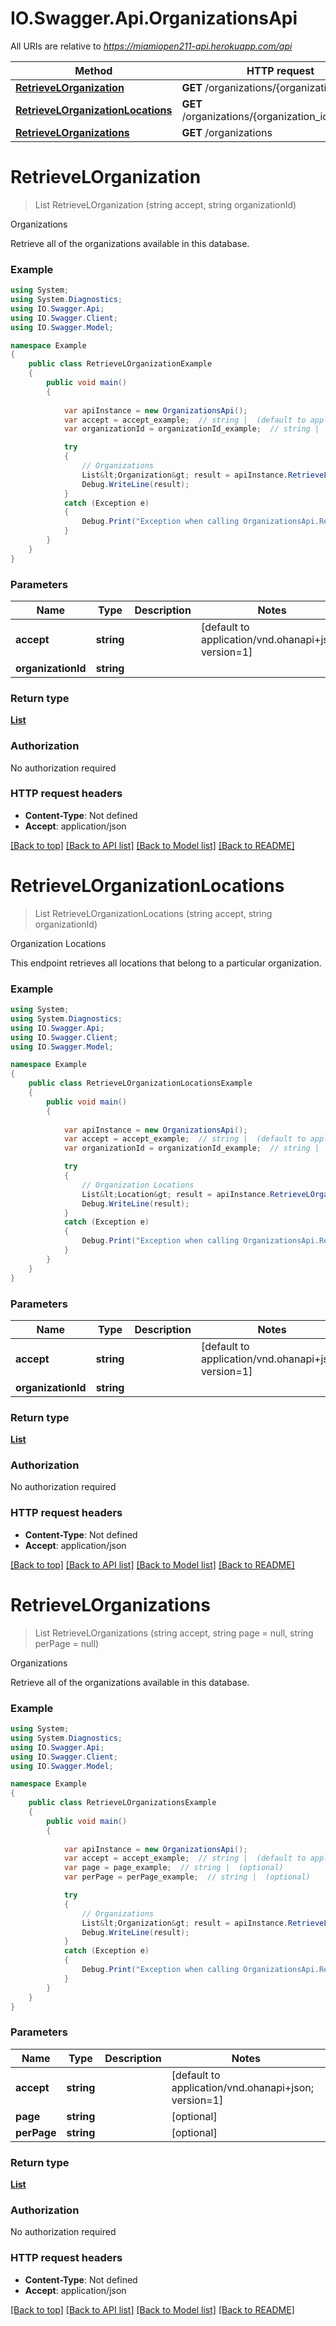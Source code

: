 # IO.Swagger.Api.OrganizationsApi

All URIs are relative to *https://miamiopen211-api.herokuapp.com/api*

Method | HTTP request | Description
------------- | ------------- | -------------
[**RetrieveLOrganization**](OrganizationsApi.md#retrievelorganization) | **GET** /organizations/{organization_id} | Organizations
[**RetrieveLOrganizationLocations**](OrganizationsApi.md#retrievelorganizationlocations) | **GET** /organizations/{organization_id}/locations | Organization Locations
[**RetrieveLOrganizations**](OrganizationsApi.md#retrievelorganizations) | **GET** /organizations | Organizations


<a name="retrievelorganization"></a>
# **RetrieveLOrganization**
> List<Organization> RetrieveLOrganization (string accept, string organizationId)

Organizations

Retrieve all of the organizations available in this database.

### Example
```csharp
using System;
using System.Diagnostics;
using IO.Swagger.Api;
using IO.Swagger.Client;
using IO.Swagger.Model;

namespace Example
{
    public class RetrieveLOrganizationExample
    {
        public void main()
        {
            
            var apiInstance = new OrganizationsApi();
            var accept = accept_example;  // string |  (default to application/vnd.ohanapi+json; version=1)
            var organizationId = organizationId_example;  // string | 

            try
            {
                // Organizations
                List&lt;Organization&gt; result = apiInstance.RetrieveLOrganization(accept, organizationId);
                Debug.WriteLine(result);
            }
            catch (Exception e)
            {
                Debug.Print("Exception when calling OrganizationsApi.RetrieveLOrganization: " + e.Message );
            }
        }
    }
}
```

### Parameters

Name | Type | Description  | Notes
------------- | ------------- | ------------- | -------------
 **accept** | **string**|  | [default to application/vnd.ohanapi+json; version&#x3D;1]
 **organizationId** | **string**|  | 

### Return type

[**List<Organization>**](Organization.md)

### Authorization

No authorization required

### HTTP request headers

 - **Content-Type**: Not defined
 - **Accept**: application/json

[[Back to top]](#) [[Back to API list]](../README.md#documentation-for-api-endpoints) [[Back to Model list]](../README.md#documentation-for-models) [[Back to README]](../README.md)

<a name="retrievelorganizationlocations"></a>
# **RetrieveLOrganizationLocations**
> List<Location> RetrieveLOrganizationLocations (string accept, string organizationId)

Organization Locations

This endpoint retrieves all locations that belong to a particular organization.

### Example
```csharp
using System;
using System.Diagnostics;
using IO.Swagger.Api;
using IO.Swagger.Client;
using IO.Swagger.Model;

namespace Example
{
    public class RetrieveLOrganizationLocationsExample
    {
        public void main()
        {
            
            var apiInstance = new OrganizationsApi();
            var accept = accept_example;  // string |  (default to application/vnd.ohanapi+json; version=1)
            var organizationId = organizationId_example;  // string | 

            try
            {
                // Organization Locations
                List&lt;Location&gt; result = apiInstance.RetrieveLOrganizationLocations(accept, organizationId);
                Debug.WriteLine(result);
            }
            catch (Exception e)
            {
                Debug.Print("Exception when calling OrganizationsApi.RetrieveLOrganizationLocations: " + e.Message );
            }
        }
    }
}
```

### Parameters

Name | Type | Description  | Notes
------------- | ------------- | ------------- | -------------
 **accept** | **string**|  | [default to application/vnd.ohanapi+json; version&#x3D;1]
 **organizationId** | **string**|  | 

### Return type

[**List<Location>**](Location.md)

### Authorization

No authorization required

### HTTP request headers

 - **Content-Type**: Not defined
 - **Accept**: application/json

[[Back to top]](#) [[Back to API list]](../README.md#documentation-for-api-endpoints) [[Back to Model list]](../README.md#documentation-for-models) [[Back to README]](../README.md)

<a name="retrievelorganizations"></a>
# **RetrieveLOrganizations**
> List<Organization> RetrieveLOrganizations (string accept, string page = null, string perPage = null)

Organizations

Retrieve all of the organizations available in this database.

### Example
```csharp
using System;
using System.Diagnostics;
using IO.Swagger.Api;
using IO.Swagger.Client;
using IO.Swagger.Model;

namespace Example
{
    public class RetrieveLOrganizationsExample
    {
        public void main()
        {
            
            var apiInstance = new OrganizationsApi();
            var accept = accept_example;  // string |  (default to application/vnd.ohanapi+json; version=1)
            var page = page_example;  // string |  (optional) 
            var perPage = perPage_example;  // string |  (optional) 

            try
            {
                // Organizations
                List&lt;Organization&gt; result = apiInstance.RetrieveLOrganizations(accept, page, perPage);
                Debug.WriteLine(result);
            }
            catch (Exception e)
            {
                Debug.Print("Exception when calling OrganizationsApi.RetrieveLOrganizations: " + e.Message );
            }
        }
    }
}
```

### Parameters

Name | Type | Description  | Notes
------------- | ------------- | ------------- | -------------
 **accept** | **string**|  | [default to application/vnd.ohanapi+json; version&#x3D;1]
 **page** | **string**|  | [optional] 
 **perPage** | **string**|  | [optional] 

### Return type

[**List<Organization>**](Organization.md)

### Authorization

No authorization required

### HTTP request headers

 - **Content-Type**: Not defined
 - **Accept**: application/json

[[Back to top]](#) [[Back to API list]](../README.md#documentation-for-api-endpoints) [[Back to Model list]](../README.md#documentation-for-models) [[Back to README]](../README.md)

